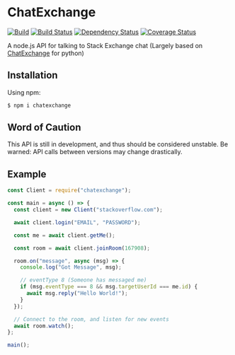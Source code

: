 # ChatExchange

[![Build](https://github.com/samliew/chatexchange/actions/workflows/nodejs.yml/badge.svg)](https://github.com/samliew/chatexchange/actions/workflows/nodejs.yml)
[![Build Status](https://travis-ci.org/danbopes/chatexchange.svg?branch=master)](https://travis-ci.com/samliew/chatexchange)
[![Dependency Status](https://david-dm.org/danbopes/chatexchange.svg)](https://david-dm.org/danbopes/chatexchange)
[![Coverage Status](https://coveralls.io/repos/github/danbopes/chatexchange/badge.svg?branch=master)](https://coveralls.io/github/danbopes/chatexchange?branch=master)

A node.js API for talking to Stack Exchange chat (Largely based on [ChatExchange](https://github.com/Manishearth/ChatExchange) for python)

## Installation

Using npm:

```bash
$ npm i chatexchange
```

## Word of Caution

This API is still in development, and thus should be considered unstable. Be warned: API calls between versions may change drastically.

## Example

```javascript
const Client = require("chatexchange");

const main = async () => {
  const client = new Client("stackoverflow.com");

  await client.login("EMAIL", "PASSWORD");

  const me = await client.getMe();

  const room = await client.joinRoom(167908);

  room.on("message", async (msg) => {
    console.log("Got Message", msg);

    // eventType 8 (Someone has messaged me)
    if (msg.eventType === 8 && msg.targetUserId === me.id) {
      await msg.reply("Hello World!");
    }
  });

  // Connect to the room, and listen for new events
  await room.watch();
};

main();
```
